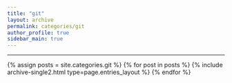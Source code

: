 ```yaml
---
title: "git"
layout: archive
permalink: categories/git
author_profile: true
sidebar_main: true
---
```


<!-- 공백이 포함되어 있는 카테고리 이름의 경우 site.categories.['a b c'] 이런식으로! -->

***

{% assign posts = site.categories.git %}
{% for post in posts %} {% include archive-single2.html type=page.entries_layout %} {% endfor %}
